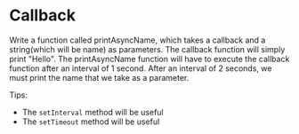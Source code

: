 # Callback

Write a function called printAsyncName, which takes a callback and a string(which will be name) as parameters. The callback function will simply print "Hello". The printAsyncName function will have to execute the callback function after an interval of 1 second. After an interval of 2 seconds, we must print the name that we take as a parameter.

Tips:

- The `setInterval` method will be useful
- The `setTimeout` method will be useful
